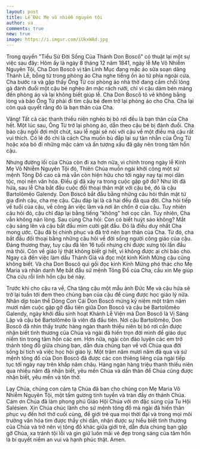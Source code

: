 ```yaml
---
layout: post
title: Lễ Đức Mẹ vô nhiễm nguyên tội
author: va
comments: true
new: true
image: https://i.imgur.com/iUkxWAd.jpg
---
```


Trong quyển "Tiểu Sử Ðời Sống Của Thánh Don Boscô" có thuật lại một sự việc sau đây:
Hôm ấy là ngày 8 tháng 12 năm 1841, ngày lễ Mẹ Vô Nhiễm Nguyên Tội, Cha Don Boscô vị tân Linh Mục đang mặc áo sửa soạn dâng Thánh Lễ, bỗng từ trong phòng áo Cha nghe tiếng ồn ào từ phía ngoài cửa. Cha bước ra và gặp thấy Ông Từ coi phòng áo nhà thờ đang cầm chổi lông gà đánh đuổi một cậu bé nghèo ăn mặc rách rưới, chỉ vì cậu dám bén mảng đến phòng áo và lại không biết giúp lễ. Cha Don Boscô tỏ vẻ không bằng lòng và bảo Ông Từ phải đi tìm cậu bé đem trở lại phòng áo cho Cha. Cha lại còn quả quyết rằng đó là bạn thân của Cha.

Vâng! Tất cả các thanh thiếu niên nghèo bị bỏ rơi đều là bạn thân của Cha hết.
Một lúc sau, Ông Từ trở lại phòng áo, dẫn theo cậu bé bị đánh đuổi. Cha bảo cậu ngồi đợi một chút, sau lễ ngài sẽ nói với cậu về một điều mà cậu rất vui thích. Có lẽ đó chỉ là cách Cha muốn bù đắp lại sự tàn nhẫn của Ông Từ hoặc xóa bỏ đi những mặc cảm và ấn tượng xấu đã gây nên trong tâm hồn cậu.

Nhưng đường lối của Chúa còn đi xa hơn nữa, vì chính trong ngày lễ Kính Mẹ Vô Nhiễm Nguyên Tội đó, Thiên Chúa muốn ngài khởi công một sứ mệnh Tông Ðồ cao cả mà vẫn còn hiện hữu cho tới ngày nay tại mọi dân tộc, mọi nền văn hóa. Ðiều gì đã xảy ra trong cuộc gặp gỡ đó? Như lời đã hứa, sau lễ Cha bắt đầu cuộc đối thoại thân mật với cậu bé, đó là cậu Bartolômêo Galendy. Don Boscô bắt đầu bằng những câu hỏi thân mật từ gia đình cậu, cha mẹ cậu. Cậu đáp lại là cả hai đều đã qua đời.
Cha hỏi tiếp về tuổi của cậu, về công ăn việc làm và nơi ăn chốn ở của cậu.
Tuy nhiên câu hỏi đó, cậu chỉ đáp lại bằng tiếng "không" hơi cọc cằn.
Tuy nhiên, Cha vẫn không nản lòng. Sau cùng Cha hỏi: Con có biết huýt sáo không? Mắt cậu sáng lên và cậu bắt đầu mỉm cười gật đầu. Ðó là điều duy nhất Cha mong ước. Cậu đã bị chinh phục và đã trở nên bạn thân của Cha. Từ đó, cha bắt đầu đối thoại bằng những câu hỏi về đời sống người công giáo của cậu. Ðáng thương thay, tuy cậu đã lên 16 tuổi nhưng chỉ được xưng tội lần đầu mà thôi. Còn về giáo lý thật không biết gì hết, vì không được ai chỉ bảo cho. Ngay cả đến việc làm dấu Thánh Giá và đọc một kinh Kính Mừng cậu cũng không biết. Và cha Don Boscô quì gối đọc kinh Kính Mừng phó thác cho Mẹ Maria và nhân danh Mẹ bắt đầu sứ mệnh Tông Ðồ của Cha, cầu xin Mẹ giúp Cha cứu rỗi linh hồn cậu bé này.

Trước khi cho cậu ra về, Cha tặng cậu một mẫu ảnh Ðức Mẹ và cậu hứa sẽ trở lại tuần tới đem theo chúng bạn của cậu để cùng được học giáo lý nữa.
Nhân dịp toàn thể Dòng Con Cái Don Boscô mừng kỷ niệm một trăm năm mươi năm cuộc gặp gỡ đầu tiên giữa Don Boscô và cậu bé Bartolômêo Galendy, ngày khởi đầu sinh hoạt Khánh Lễ Viện mà Don Boscô là Vị Sáng Lập và cậu bé Bartolômêo là viên đá đầu tiên. Nơi cậu Bartolômêo, Don Boscô đã nhìn thấy trước hàng ngàn thanh thiếu niên bị bỏ rơi cần được nhận biết tình thương của Chúa và ngài đã hiến trọn đời mình để giáo dục niềm tin trong tâm hồn các em. Hơn nữa, ngài còn đào luyện các em trở thành tông đồ giữa chúng bạn, dẫn đưa chúng bạn về với Chúa qua đời sống bí tích và việc học hỏi giáo lý. Một trăm năm mươi năm đã qua và sứ mệnh tông đồ của Don Boscô đã được các con thiêng liêng của ngài tiếp tục tới ngày nay trên khắp năm châu. Hàng ngàn hàng triệu thanh thiếu niên qua nhiều năm đã nhận biết, yêu mến Chúa và dấn thân để Chúa cũng được nhận biết, yêu mến và tôn thờ.

Lạy Chúa, chúng con cảm tạ Chúa đã ban cho chúng con Mẹ Maria Vô Nhiễm Nguyên Tội, một tấm gương tinh tuyền và tràn đầy ơn thánh Chúa. Cám ơn Chúa đã làm phong phú Giáo Hội Chúa với ơn đặc sủng của Tu Hội Salésien. Xin Chúa chúc lành cho sứ mệnh tông đồ mà ngài đã hiến thân phục vụ đến hơi thở cuối cùng, để giới trẻ qua mọi thời đại và trong mọi môi trường văn hóa tìm được thầy chỉ dẫn, nhận được sự hiểu biết tình thương của Chúa và trở nên vị tông đồ khác giữa giới trẻ, dẫn đưa chúng bạn gặp gỡ Chúa, xa tránh tội lỗi và gìn giữ luôn mãi vẻ đẹp trong sáng của tâm hồn là bí quyết niềm an vui và hạnh phúc thật. Amen.
